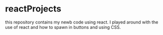 # reactProjects
this repository contains my newb code using react. I played around with the use of react and how to spawn in buttons and using CSS.
